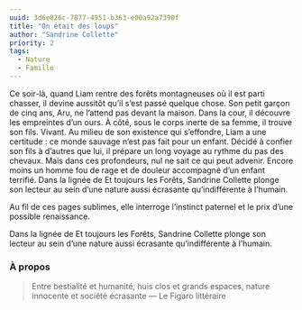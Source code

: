 ```yaml
---
uuid: 3d6e826c-7877-4951-b363-e00a92a7390f
title: "On était des loups"
author: "Sandrine Collette"
priority: 2
tags:
  - Nature
  - Famille
---
```


Ce soir-là, quand Liam rentre des forêts montagneuses où il est parti chasser, il devine aussitôt qu’il s’est passé quelque chose. Son petit garçon de cinq ans, Aru, ne l’attend pas devant la maison. Dans la cour, il découvre les empreintes d’un ours. À côté, sous le corps inerte de sa femme, il trouve son fils. Vivant. Au milieu de son existence qui s’effondre, Liam a une certitude : ce monde sauvage n’est pas fait pour un enfant. Décidé à confier son fils à d’autres que lui, il prépare un long voyage au rythme du pas des chevaux. Mais dans ces profondeurs, nul ne sait ce qui peut advenir. Encore moins un homme fou de rage et de douleur accompagné d’un enfant terrifié. Dans la lignée de Et toujours les Forêts, Sandrine Collette plonge son lecteur au sein d’une nature aussi écrasante qu’indifférente à l’humain.

Au fil de ces pages sublimes, elle interroge l’instinct paternel et le prix d’une possible renaissance.

Dans la lignée de Et toujours les Forêts, Sandrine Collette plonge son lecteur au sein d’une nature aussi écrasante qu’indifférente à l’humain.

### À propos

> Entre bestialité et humanité, huis clos et grands espaces, nature innocente et société écrasante
— Le Figaro littéraire

